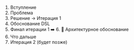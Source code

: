 1. Вступление
2. Проблема
3. Решение → Итерация 1
4. Обоснование DSL
5. Финал итерации 1
   ➡️ 6. 📘 Архитектурное обоснование
7. Что дальше
8. Итерация 2 (будет позже)
